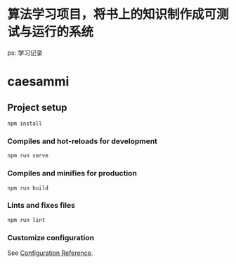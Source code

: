 # 算法学习项目，将书上的知识制作成可测试与运行的系统
ps: 学习记录
# caesammi

## Project setup
```
npm install
```

### Compiles and hot-reloads for development
```
npm run serve
```

### Compiles and minifies for production
```
npm run build
```

### Lints and fixes files
```
npm run lint
```

### Customize configuration
See [Configuration Reference](https://cli.vuejs.org/config/).
